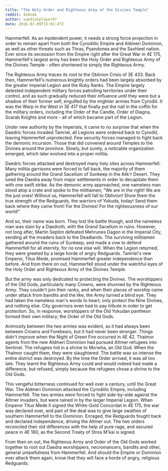 ```yaml
---
title: "The Holy Order and Righteous Army of the Divines Temple"
reddit: 4s0nak
author: swedishplayer97
date: 2016-07-09T15:03:47Z
---
```


Hammerfell. As an inpdendent power, it needs a strong force projection in order to remain apart from both the Cyrodiilic Empire and Aldmeri Dominion, as well as other threats such as Thras, Pyandonea and the Saxhleel nation. Ever since its secession from the Empire right after the Great War in 4E 175, Hammerfell's largest army has been the Holy Order and Righteous Army of the Divines Temple - often shortened to simply the Righteous Army.

The Righteous Army traces its root to the Oblivion Crisis of 3E 433. Back then, Hammerfell's numerous knightly orders had been largely absorbed by the greater Imperial Legion and the Ruby Ranks. The  Empire largely detested independent military forces patrolling territories under their control, and as such gradually reduced their influence until they were but a shadow of their former self, engulfed by the mightier armies from Cyrodiil. It was the Warp in the West in 3E 417 that finally put the nail in the coffin for the military orders, including the Order of the Candle, Order of Diagna, Scarab Knights and more - all of which became part of the Legion.

Under new authority by the Imperials, it came to no surprise that when the Daedric forces invaded Tamriel, all Legions were ordered back to Cyrodiil, leaving Hammerfell unprotected. Few security forces managed to fight back the demonic incursion. Those that did convened around Temples to the Divines around the province. Slowly, but surely, a noticable organization emerged, which later evolved into a proper militia.

Daedric forces attacked and destroyed many holy sites across Hammerfell. Many militia garrisons were forced to fall back, the majority of them gathering around the Grand Sacellum of Sunkeep in the Alik'r Desert. They lured the Daedra away from major settlements in order to decapitate them with one swift strike. As the demonic army approached, one nameless man stood atop a crate and spoke to the militiamen; "We are in the right! We are the just ones! Without us, Hammerfell will fall to Oblivion! Show them the true strength of the Redguards, the warriors of Yokuda, today! Send them back where they came from! For the Divines! For the righteousness of our world!"

And so, their name was born. They lost the battle though, and the nameless man was slain by a Daedroth, with the Grand Sacellum in ruins. However, not long after, Martin Septim defeated Mehrunes Dagon in the Imperial City, sending all the invaders back to the Deadlands. The surviving militiamen gathered around the ruins of Sunkeep, and made a vow to defend Hammerfell for all eternity, for no one else will. When the Legion returned, they were greeted by a large horde of angry Redguards. Tamriel's new Emperor, Titus Mede, promised Hammerfell greater independence than before. And from there on out, Hammerfell stood under the watchful eyes of the Holy Order and Righteous Army of the Divines Temple.

But the army was only dedicated to protecting the Divines. The worshippers of the Old Gods, particularly many Crowns, were shunned by the Righteous Army. They couldn't join their ranks, and when their places of worship came under attack from bandits and the like, the Army turned a blind eye. They had taken the nameless man's words to heart; only protect the Nine Divines, and nothing else. City governors even had to pay tribute in order to get protection. So, in response, worshippers of the Old Yokudan pantheon formed their own military; the Order of the Old Gods.

Animosity between the two armies was evident, as it had always been between Crowns and Forebears, but it had never been stronger. Things didn't improve when the Night of Green Fire occurred in 4E 42. Thalmor agents from the new Aldmeri Dominion had pursued Altmer refugees into Sentinel. The refugees hid in a shrine to Morwha, an Old God. When the Thalmor caught them, they were slaughtered. The battle was so intense the entire district was destroyed. By the time the Order arrived, it was all too late. They learnt the Righteous Army could and would indeed had made a difference, but refused, simply because the refugees chose a shrine to the Old Gods.

This vengeful bitterness continued for well over a century, until the Great War. The Aldmeri Dominion attacked the Cyrodiilic Empire, including Hammerfell. The two armies were forced to fight side-by-side against the Altmer invaders, but were rained in by the larger Imperial Legion. When Emperor Titus Mede II signed the White-Gold Concordat in 4E 175, the war was declared over, and part of the deal was to give large swathes of southern Hammerfell to the Dominion. Enraged, the Redguards fought back and declared independence, driving the Altmer out. The two orders reconciled their old differences with the help of pure rage, and secured peace in 4E 180, as the Second Treaty of Stros M'kai is signed.

From then on out, the Righteous Army and Order of the Old Gods worked together to root out Daedra worshippers, necromancers, bandits and other, general unlawfulness from Hammerfell. And should the Empire or Dominion ever attack them again, know that they will face a horde of angry, religious Redguards.
